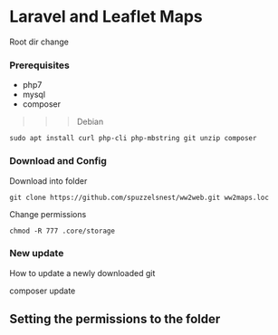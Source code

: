 # Laravel and Leaflet Maps

Root dir change 

### Prerequisites

- php7
- mysql
- composer

>>> Debian 

``` 
sudo apt install curl php-cli php-mbstring git unzip composer
```

### Download and Config

Download into folder

```
git clone https://github.com/spuzzelsnest/ww2web.git ww2maps.loc 
```

Change permissions
```
chmod -R 777 .core/storage 
```

### New update

How to update a newly downloaded git


composer update

## Setting the permissions to the folder
